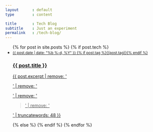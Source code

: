 ```yaml
---
layout      : default
type        : content

title       : Tech Blog
subtitle    : Just an experiment
permalink   : /tech-blog/
---
```


<ul class='blog'>
  {% for post in site.posts %}
    {% if post.tech %}
      <li>
        <a href="{{ post.url | prepend: site.baseurl }}">
          <small>
            {{ post.date | date: "%b %-d, %Y" }}
            {% if post.tag %}<span class='tag'><label>{{post.tag}}</label></span>{% endif %}
          </small>
          <h3>{{ post.title }}</h3>
          <p>{{ post.excerpt | remove: '<p>' | remove: '</p>' | remove: '<blockquote>' | remove: '</blockquote>' | truncatewords: 48 }}</p>
        </a>
      </li>
    {% else %}
    {% endif %}
  {% endfor %}
</ul>
